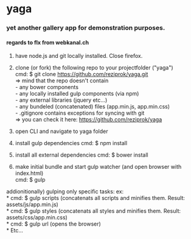 # yaga #

### yet another gallery app for demonstration purposes. ###
#### regards to flx from webkanal.ch ####
  
1) have node.js and git locally installed. Close firefox.
  
2) clone (or fork) the following repo to your projectfolder ("yaga")  
	cmd: $ git clone https://github.com/reziprok/yaga.git   
	=> mind that the repo doesn't contain  
		- any bower components  
		- any locally installed gulp components (via npm)  
		- any external libraries (jquery etc...)  
		- any bundeled (concatenated) files (app.min.js, app.min.css)  
		- .gitignore contains exceptions for syncing with git  
	=> you can check it here: https://github.com/reziprok/yaga   

3) open CLI and navigate to yaga folder
  
4) install gulp dependencies
	cmd:  $ npm install  
  
5) install all external dependencies
	cmd: $ bower install  
  
6) make initial bundle and start gulp watcher (and open browser with index.html)  
	cmd: $ gulp
  
addionitionally) gulping only specific tasks: ex:  
	*  cmd: $ gulp scripts (concatenats all scripts and minifies them. Result: assets/js/app.min.js)  
	*  cmd: $ gulp styles (concatenats all styles and minifies them. Result: assets/css/app.min.css)  
	*  cmd: $ gulp url (opens the browser)  
	*  Etc...  

